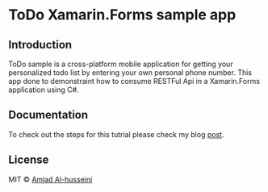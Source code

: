 # ToDo Xamarin.Forms sample app
## Introduction
ToDo sample is a cross-platform mobile application for getting your personalized todo list by entering your own personal phone number.
This app done to demonstraint how to consume RESTFul Api in a Xamarin.Forms application using C#.

## Documentation
To check out the steps for this tutrial please check my blog [post](https://amjadhusseini.com/).

## License
MIT © [Amjad Al-husseini](https://github.com/amjad-Alhusseini)
